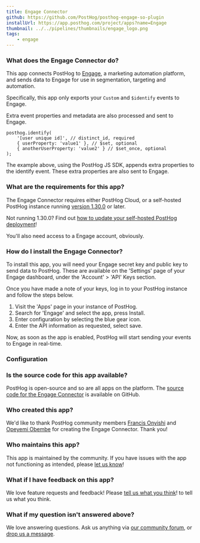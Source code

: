 ```yaml
---
title: Engage Connector
github: https://github.com/PostHog/posthog-engage-so-plugin
installUrl: https://app.posthog.com/project/apps?name=Engage
thumbnail: ../../pipelines/thumbnails/engage_logo.png
tags:
    - engage
---
```


### What does the Engage Connector do?

This app connects PostHog to [Engage](https://engage.so/), a marketing automation platform, and sends data to Engage for use in segmentation, targeting and automation.

Specifically, this app only exports your `Custom` and `$identify` events to Engage.

Extra event properties and metadata are also processed and sent to Engage.

```
posthog.identify(
    '[user unique id]', // distinct_id, required
    { userProperty: 'value1' }, // $set, optional
    { anotherUserProperty: 'value2' } // $set_once, optional
);
```

The example above, using the PostHog JS SDK, appends extra properties to the identify event. These extra properties are also sent to Engage.

### What are the requirements for this app?

The Engage Connector requires either PostHog Cloud, or a self-hosted PostHog instance running [version 1.30.0](https://posthog.com/blog/the-posthog-array-1-30-0) or later.

Not running 1.30.0? Find out [how to update your self-hosted PostHog deployment](https://posthog.com/docs/runbook/upgrading-posthog)!

You'll also need access to a Engage account, obviously.

### How do I install the Engage Connector?

To install this app, you will need your Engage secret key and public key to send data to PostHog. These are available on the 'Settings' page of your Engage dashboard, under the 'Account' > 'API' Keys section.

Once you have made a note of your keys, log in to your PostHog instance and follow the steps below.

1. Visit the 'Apps' page in your instance of PostHog.
2. Search for 'Engage' and select the app, press Install.
3. Enter configuration by selecting the blue gear icon.
4. Enter the API information as requested, select save.

Now, as soon as the app is enabled, PostHog will start sending your events to Engage in real-time.

### Configuration

<AppParameters />

### Is the source code for this app available?

PostHog is open-source and so are all apps on the platform. The [source code for the Engage Connector](https://github.com/PostHog/posthog-engage-so-plugin) is available on GitHub.

### Who created this app?

We'd like to thank PostHog community members [Francis Onyishi](https://github.com/proalgor) and [Opeyemi Obembe](https://github.com/kehers) for creating the Engage Connector. Thank you!

### Who maintains this app?

This app is maintained by the community. If you have issues with the app not functioning as intended, please [let us know](http://app.posthog.com/home#supportModal)!

### What if I have feedback on this app?

We love feature requests and feedback! Please [tell us what you think](http://app.posthog.com/home#supportModal)! to tell us what you think.

### What if my question isn't answered above?

We love answering questions. Ask us anything via [our community forum](/questions), or [drop us a message](http://app.posthog.com/home#supportModal). 